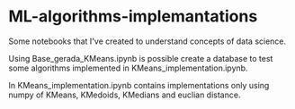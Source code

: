 # ML-algorithms-implemantations
Some notebooks that I've created to understand concepts of data science.

Using Base_gerada_KMeans.ipynb is possible create a database to test some
algorithms implemented in KMeans_implementation.ipynb.

In KMeans_implementation.ipynb contains implementations only using numpy
of KMeans, KMedoids, KMedians and euclian distance. 
